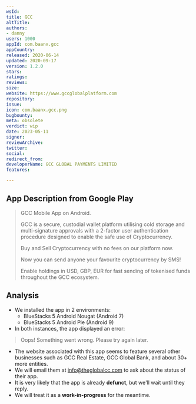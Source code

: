 ```yaml
---
wsId: 
title: GCC
altTitle: 
authors:
- danny
users: 1000
appId: com.baanx.gcc
appCountry: 
released: 2020-06-14
updated: 2020-09-17
version: 1.2.0
stars: 
ratings: 
reviews: 
size: 
website: https://www.gccglobalplatform.com
repository: 
issue: 
icon: com.baanx.gcc.png
bugbounty: 
meta: obsolete
verdict: wip
date: 2023-05-11
signer: 
reviewArchive: 
twitter: 
social: 
redirect_from: 
developerName: GCC GLOBAL PAYMENTS LIMITED
features: 

---
```


## App Description from Google Play 

> GCC Mobile App on Android.
>
> GCC is a secure, custodial wallet platform utilising cold storage and multi-signature approvals with a 2-factor​ user authentication procedure designed to enable the safe use of Cryptocurrency.
>
> Buy and Sell Cryptocurrency with no fees on our platform now.
>
> Now you can send anyone your favourite cryptocurrency by SMS!
>
> Enable holdings in USD, GBP, EUR for fast sending of tokenised funds throughout the GCC ecosystem.

## Analysis 

- We installed the app in 2 environments: 
  - BlueStacks 5 Android Nougat (Android 7)
  - BlueStacks 5 Android Pie (Android 9)
- In both instances, the app displayed an error: 

> Oops! Something went wrong. Please try again later. 

- The website associated with this app seems to feature several other businesses such as GCC Real Estate, GCC Global Bank, and about 30+ more entities. 
- We will email them at info@theglobalcc.com to ask about the status of their app. 
- It is very likely that the app is already **defunct**, but we'll wait until they reply. 
- We will treat it as a **work-in-progress** for the meantime.

